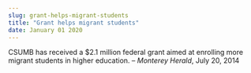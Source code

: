 ```yaml
---
slug: grant-helps-migrant-students
title: "Grant helps migrant students"
date: January 01 2020
---
```


 
<p>
  CSUMB has received a $2.1 million federal grant aimed at enrolling more
  migrant students in higher education. – <em>Monterey Herald</em>, July 20,
  2014
</p>
 
